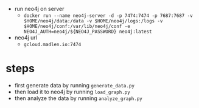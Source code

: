 * run neo4j on server
    - `docker run --name neo4j-server -d -p 7474:7474 -p 7687:7687 -v $HOME/neo4j/data:/data -v $HOME/neo4j/logs:/logs -v $HOME/neo4j/conf:/var/lib/neo4j/conf -e NEO4J_AUTH=neo4j/${NEO4J_PASSWORD} neo4j:latest`
* neo4j url
    - `gcloud.madlen.io:7474`

# steps
- first generate data by running `generate_data.py`
- then load it to neo4j by running `load_graph.py`
- then analyze the data by running `analyze_graph.py`
